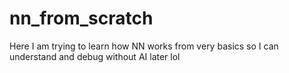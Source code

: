# nn_from_scratch
Here I am trying to learn how NN works from very basics so I can understand and debug without AI later lol
